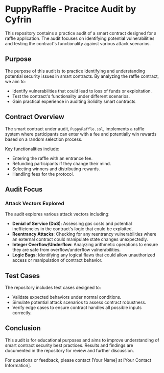 # PuppyRaffle - Pracitce Audit by Cyfrin 

This repository contains a practice audit of a smart contract designed for a raffle application. The audit focuses on identifying potential vulnerabilities and testing the contract's functionality against various attack scenarios.

## Purpose

The purpose of this audit is to practice identifying and understanding potential security issues in smart contracts. By analyzing the raffle contract, we aim to:

- Identify vulnerabilities that could lead to loss of funds or exploitation.
- Test the contract's functionality under different scenarios.
- Gain practical experience in auditing Solidity smart contracts.

## Contract Overview

The smart contract under audit, `PuppyRaffle.sol`, implements a raffle system where participants can enter with a fee and potentially win rewards based on a random selection process.

Key functionalities include:
- Entering the raffle with an entrance fee.
- Refunding participants if they change their mind.
- Selecting winners and distributing rewards.
- Handling fees for the protocol.

## Audit Focus

### Attack Vectors Explored

The audit explores various attack vectors including:
- **Denial of Service (DoS)**: Assessing gas costs and potential inefficiencies in the contract's logic that could be exploited.
- **Reentrancy Attacks**: Checking for any reentrancy vulnerabilities where an external contract could manipulate state changes unexpectedly.
- **Integer Overflow/Underflow**: Analyzing arithmetic operations to ensure they are safe from overflow/underflow vulnerabilities.
- **Logic Bugs**: Identifying any logical flaws that could allow unauthorized access or manipulation of contract behavior.

## Test Cases

The repository includes test cases designed to:
- Validate expected behaviors under normal conditions.
- Simulate potential attack scenarios to assess contract robustness.
- Verify edge cases to ensure contract handles all possible inputs correctly.

## Conclusion

This audit is for educational purposes and aims to improve understanding of smart contract security best practices. Results and findings are documented in the repository for review and further discussion.

For questions or feedback, please contact [Your Name] at [Your Contact Information].

